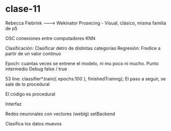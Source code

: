 # clase-11

Rebecca Fiebrink ---> Wekinator
Prosecing - Visual, clásico, misma familia de p5

OSC conexiones entre computadores 
KNN 

Clasificación: Clasificar detro de distintas categorías
Regresión: Fredice a partir de un valor continuo

Epoch: cuantas veces se entrene el modelo, ni mu poco ni mucho. Punto intermedio
Debug false / true 

53 line: classifier*.train({ epochs:100 },
finishedTrainng);
El paso a seguir, se sale de lo procedural

El código es procedural

Interfaz

Redes neuronales con vectores (weblg)
setBackend 

Clasifica los datos muevos

